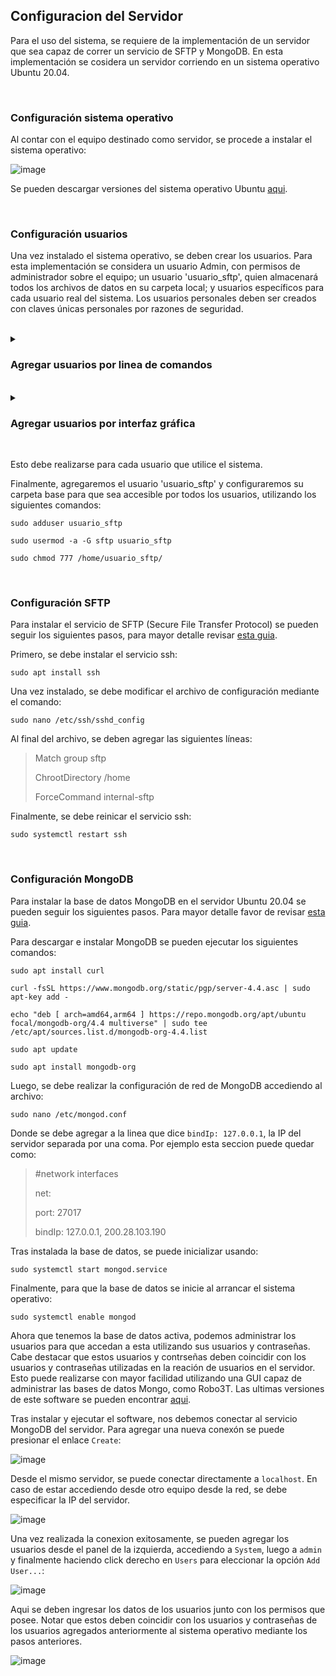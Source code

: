 ## Configuracion del Servidor

Para el uso del sistema, se requiere de la implementación de un servidor que sea capaz de correr un servicio de SFTP y MongoDB. 
En esta implementación se cosidera un servidor corriendo en un sistema operativo Ubuntu 20.04.

<br/>

### Configuración sistema operativo

Al contar con el equipo destinado como servidor, se procede a instalar el sistema operativo:

![image](https://user-images.githubusercontent.com/83187517/176061639-15ef249c-8d3d-4091-b310-304d7ff9b589.png)

Se pueden descargar versiones del sistema operativo Ubuntu [aqui](https://releases.ubuntu.com/).

<br/>

### Configuración usuarios

Una vez instalado el sistema operativo, se deben crear los usuarios. Para esta implementación se considera un usuario Admin, con permisos de administrador sobre el equipo; un usuario 'usuario_sftp', quien almacenará todos los archivos de datos en su carpeta local; y usuarios específicos para cada usuario real del sistema.
Los usuarios personales deben ser creados con claves únicas personales por razones de seguridad. 

<br/>

<details>
  <summary> <h3> Agregar usuarios por linea de comandos </h3> </summary>
  <br/>
  
> Estos usuarios se pueden agregar al servidor usando el comando:
> 
> `sudo adduser nombre_usuario`
> 
> Estos usuarios deben pertenecer al grupo 'sftp', el cual puede ser creado utilizando el comando:
> 
> `sudo groupadd sftp`
> 
> El usuario se agrega al grupo mediante:
> 
> `sudo usermod -a -G sftp nombre_usuario`
> 
</details>

<br/>

<details>
  <summary> <h3> Agregar usuarios por interfaz gráfica </h3> </summary>
  <br/>
  
> Se puede acceder a la configuración de usuarios desde el menu superior derecho:
> 
> ![Captura de pantalla de 2022-06-28 14-44-23](https://user-images.githubusercontent.com/83187517/176259692-e0cc59c4-d7a6-49a7-93c0-f58d50492a2d.png)
> 
> Luego en la barra izquierda, en la parte inferior se encuentra la configuración de usuarios. En este menu, en la esquina superior derecha se encuentra el botón para desbloquear la configuración, ingresando la clave de administrador:
> 
> ![Captura de pantalla de 2022-06-28 14-44-56](https://user-images.githubusercontent.com/83187517/176259965-51ee6e5b-699b-4c9b-b42d-8355034f4ef4.png)
> 
> ![Captura de pantalla de 2022-06-28 14-45-02](https://user-images.githubusercontent.com/83187517/176259982-26e10634-8641-481b-954d-bcb2ca1e06ad.png)
> 
> Una vez desbloqueado, se puede agregar un usuario nuevo desde la esquina superior derecha:
> 
> ![Captura de pantalla de 2022-06-28 14-45-11](https://user-images.githubusercontent.com/83187517/176260180-e8d96ff6-2ece-4ac9-814a-3e747c87564a.png)
> 
> Finalmente, se rellena el formulario con los datos del usuario a ingresar:
> 
> ![Captura de pantalla de 2022-06-28 14-46-00](https://user-images.githubusercontent.com/83187517/176260280-288a37e5-32d2-4fc1-bfae-061345eb4ffa.png)
> 

</details>

<br/>


Esto debe realizarse para cada usuario que utilice el sistema.

Finalmente, agregaremos el usuario 'usuario_sftp' y configuraremos su carpeta base para que sea accesible por todos los usuarios, utilizando los siguientes comandos:

`sudo adduser usuario_sftp`

`sudo usermod -a -G sftp usuario_sftp`

`sudo chmod 777 /home/usuario_sftp/`

<br/>

### Configuración SFTP

Para instalar el servicio de SFTP (Secure File Transfer Protocol) se pueden seguir los siguientes pasos, para mayor detalle revisar [esta guia](https://linuxhint.com/setup-sftp-server-ubuntu/).

Primero, se debe instalar el servicio ssh:

`sudo apt install ssh`

Una vez instalado, se debe modificar el archivo de configuración mediante el comando:

`sudo nano /etc/ssh/sshd_config`

Al final del archivo, se deben agregar las siguientes líneas:


> Match group sftp 
> 
> ChrootDirectory /home
> 
> ForceCommand internal-sftp  

Finalmente, se debe reinicar el servicio ssh:

`sudo systemctl restart ssh`

<br/>

### Configuración MongoDB

Para instalar la base de datos MongoDB en el servidor Ubuntu 20.04 se pueden seguir los siguientes pasos. Para mayor detalle favor de revisar [esta guia](https://www.digitalocean.com/community/tutorials/how-to-install-mongodb-on-ubuntu-20-04-es).

Para descargar e instalar MongoDB se pueden ejecutar los siguientes comandos:

`sudo apt install curl`

`curl -fsSL https://www.mongodb.org/static/pgp/server-4.4.asc | sudo apt-key add -`

`echo "deb [ arch=amd64,arm64 ] https://repo.mongodb.org/apt/ubuntu focal/mongodb-org/4.4 multiverse" | sudo tee /etc/apt/sources.list.d/mongodb-org-4.4.list`

`sudo apt update`

`sudo apt install mongodb-org`

Luego, se debe realizar la configuración de red de MongoDB accediendo al archivo:

`sudo nano /etc/mongod.conf`

Donde se debe agregar a la linea que dice `bindIp: 127.0.0.1`, la IP del servidor separada por una coma. Por ejemplo esta seccion puede quedar como:

> #network interfaces
> 
> net:
> 
>   port: 27017
>   
>   bindIp: 127.0.0.1, 200.28.103.190
>   

Tras instalada la base de datos, se puede inicializar usando:


`sudo systemctl start mongod.service`

Finalmente, para que la base de datos se inicie al arrancar el sistema operativo:

`sudo systemctl enable mongod`

Ahora que tenemos la base de datos activa, podemos administrar los usuarios para que accedan a esta utilizando sus usuarios y contraseñas. Cabe destacar que estos usuarios y contrseñas deben coincidir con los usuarios y contraseñas utilizadas en la reación de usuarios en el servidor.
Esto puede realizarse con mayor facilidad utilizando una GUI capaz de administrar las bases de datos Mongo, como Robo3T. Las ultimas versiones de este software se pueden encontrar [aqui](https://github.com/Studio3T/robomongo/releases).

Tras instalar y ejecutar el software, nos debemos conectar al servicio MongoDB del servidor. Para agregar una nueva conexón se puede presionar el enlace `Create`:

![image](https://user-images.githubusercontent.com/83187517/176067090-bc91775c-28bb-41a2-945f-85b8d5a24ceb.png)

Desde el mismo servidor, se puede conectar directamente a `localhost`. En caso de estar accediendo desde otro equipo desde la red, se debe especificar la IP del servidor.

![image](https://user-images.githubusercontent.com/83187517/176067303-f963b31c-ef81-4e54-b204-b543f44c83b7.png)

Una vez realizada la conexion exitosamente, se pueden agregar los usuarios desde el panel de la izquierda, accediendo a `System`, luego a `admin` y finalmente haciendo click derecho en `Users` para eleccionar la opción `Add User...`:

![image](https://user-images.githubusercontent.com/83187517/176068269-e6986a09-5be3-4445-8e11-923afc9bd15a.png)

Aqui se deben ingresar los datos de los usuarios junto con los permisos que posee. Notar que estos deben coincidir con los usuarios y contraseñas de los usuarios agregados anteriormente al sistema operativo mediante los pasos anteriores.

![image](https://user-images.githubusercontent.com/83187517/176068593-6cdad4ff-7d13-4206-acf6-3f890b2e9b39.png)


  
  
